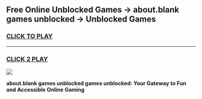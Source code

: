 
## Free Online Unblocked Games → about.blank games unblocked → Unblocked Games
<h3>
<a href="https://premium.freeplayer.one?title=about.blank_games_unblocked&ref=21F">CLICK TO PLAY</a></h3>
<hr>

<h3>
<a href="https://premium.freeplayer.one?title=about.blank_games_unblocked&ref=21F">CLICK 2 PLAY</a>
  
</h3>

<a href="https://premium.freeplayer.one?title=about.blank_games_unblocked&ref=21F/"><img src="https://clearcache.store/games.png"></a>


**about.blank games unblocked games unblocked: Your Gateway to Fun and Accessible Online Gaming**
